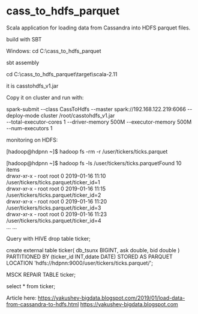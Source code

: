 # cass_to_hdfs_parquet
Scala application for loading data from Cassandra into HDFS parquet files.

build with SBT

Windows: 
 cd C:\cass_to_hdfs_parquet
 
 sbt assembly
 
 cd C:\cass_to_hdfs_parquet\target\scala-2.11
 
 it is casstohdfs_v1.jar

Copy it on cluster and run with:

spark-submit --class CassToHdfs 
--master spark://192.168.122.219:6066 
--deploy-mode cluster /root/casstohdfs_v1.jar  
--total-executor-cores 1 
--driver-memory 500M 
--executor-memory 500M 
--num-executors 1

monitoring on HDFS:

[hadoop@hdpnn ~]$ hadoop fs -rm -r /user/tickers/ticks.parquet

[hadoop@hdpnn ~]$ hadoop fs -ls /user/tickers/ticks.parquetFound 10 items</br>
drwxr-xr-x   - root root          0 2019-01-16 11:10 /user/tickers/ticks.parquet/ticker_id=1</br>
drwxr-xr-x   - root root          0 2019-01-16 11:15 /user/tickers/ticks.parquet/ticker_id=2</br>
drwxr-xr-x   - root root          0 2019-01-16 11:20 /user/tickers/ticks.parquet/ticker_id=3</br>
drwxr-xr-x   - root root          0 2019-01-16 11:23 /user/tickers/ticks.parquet/ticker_id=4</br>
...
...

Query with HIVE
drop table ticker;

create external table ticker(
 db_tsunx  BIGINT,
 ask       double,
 bid       double
) 
PARTITIONED BY (ticker_id INT,ddate DATE)
STORED AS PARQUET
LOCATION 'hdfs://hdpnn:9000/user/tickers/ticks.parquet/';

MSCK REPAIR TABLE ticker;

select * from ticker;

Article here: 
https://yakushev-bigdata.blogspot.com/2019/01/load-data-from-cassandra-to-hdfs.html
https://yakushev-bigdata.blogspot.com
